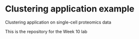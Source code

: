 # Clustering application example
Clustering application on single-cell proteomics data

This is the repository for the Week 10 lab
